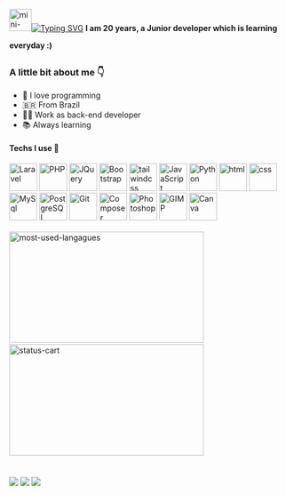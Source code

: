 <div style="display:inline-flex; align-items:center;">

<img alt="mini-guy-playing-guitar" width="40" src="https://i11.photobucket.com/albums/a168/evelynregly/minigifs/0513m_013.gif"/><a href="https://git.io/typing-svg"><img src="https://readme-typing-svg.demolab.com?font=Calibri&weight=900&size=28&duration=1000&pause=946&color=FBF1C7&width=546&lines=I'm+a+Software+Developer;Back-end+%26+Front-end;But+actually%2C+I'm+more+into+backend+%3A);Welcome!" alt="Typing SVG" /></a>

  </div>
  <b>
  I am 20 years, a Junior developer which is learning everyday :)
  </b>
  
  ##
  
  ### A little bit about me 👇
  <ul>
    <li>💌 I love programming</li>
    <li>🇧🇷 From Brazil</li>
    <li>👨‍💻 Work as back-end developer</li>
    <li>📚 Always learning</li>
  </ul>

  <div>
    <h4>Techs I use 🤖</h4>
    <img height="50"  alt="Laravel" src="https://cdn.jsdelivr.net/gh/devicons/devicon/icons/laravel/laravel-plain-wordmark.svg"/>
    <img height="50" alt="PHP" src="https://cdn.jsdelivr.net/gh/devicons/devicon/icons/php/php-plain.svg"/>
    <img height="50" alt="JQuery" src="https://cdn.jsdelivr.net/gh/devicons/devicon/icons/jquery/jquery-original.svg"/>
    <img height="50"  alt="Bootstrap" src="https://cdn.jsdelivr.net/gh/devicons/devicon/icons/bootstrap/bootstrap-plain.svg"/>
    <img height="50"  alt="tailwindcss" src="https://cdn.jsdelivr.net/gh/devicons/devicon/icons/tailwindcss/tailwindcss-plain.svg"/>
    <img height="50"  alt="JavaScript" src="https://cdn.jsdelivr.net/gh/devicons/devicon/icons/javascript/javascript-plain.svg"/>
    <img height="50"  alt="Python" src="https://cdn.jsdelivr.net/gh/devicons/devicon/icons/python/python-original.svg"/>
    <img height="50" alt="html" src="https://cdn.jsdelivr.net/gh/devicons/devicon/icons/html5/html5-original.svg" />
    <img height="50" alt="css" src="https://cdn.jsdelivr.net/gh/devicons/devicon/icons/css3/css3-original.svg" />
    <img height="50"  alt="MySql" src="https://cdn.jsdelivr.net/gh/devicons/devicon/icons/mysql/mysql-original.svg"/>
    <img height="50"  alt="PostgreSQL" src="https://cdn.jsdelivr.net/gh/devicons/devicon/icons/postgresql/postgresql-plain.svg"/>
    <img height="50"  alt="Git" src="https://cdn.jsdelivr.net/gh/devicons/devicon/icons/git/git-original.svg"/>
    <img height="50"  alt="Composer" src="https://cdn.jsdelivr.net/gh/devicons/devicon/icons/composer/composer-original.svg"/>
    <img height="50"  alt="Photoshop" src="https://cdn.jsdelivr.net/gh/devicons/devicon/icons/photoshop/photoshop-plain.svg"/>
    <img height="50" alt="GIMP"  src="https://cdn.jsdelivr.net/gh/devicons/devicon/icons/gimp/gimp-plain.svg"/>
    <img height="50" alt="Canva" src="https://cdn.jsdelivr.net/gh/devicons/devicon/icons/canva/canva-original.svg"/>
  </div><br>

  <div style="display:inline">
    <img src="https://github-readme-stats.vercel.app/api/top-langs/?username=vdanviel&theme=gruvbox_light&layout=compact" alt="most-used-langagues" width="350" height="200">&nbsp;&nbsp;&nbsp;
    <img src="https://github-readme-stats.vercel.app/api?username=anuraghazra&theme=gruvbox_light" alt="status-cart" width="350" height="200">
  </div>
  
  #
  
  <div> 
    <a href="https://www.instagram.com/danv.dev/" target="_blank"><img src="https://img.shields.io/badge/-Instagram-%23E4405F?style=for-the-badge&logo=instagram&logoColor=white" target="_blank"></a>
    <a href = "mailto:victordn.araujo@gmail.com"><img src="https://img.shields.io/badge/-Gmail-%23333?style=for-the-badge&logo=gmail&logoColor=white" target="_blank"></a>
    <a href="https://www.linkedin.com/in/victor-daniel-b0a5a4214/" target="_blank"><img src="https://img.shields.io/badge/LinkedIn-0077B5?style=for-the-badge&logo=linkedin&logoColor=white" target="_blank"></a>
   </div>

